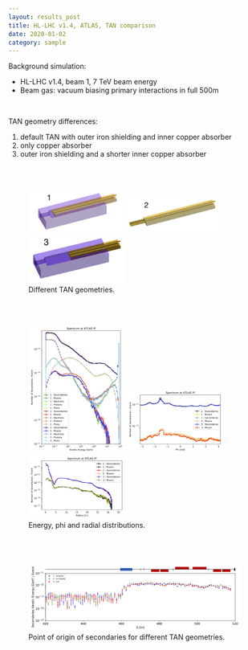 ```yaml
---
layout: results_post
title: HL-LHC v1.4, ATLAS, TAN comparison
date: 2020-01-02
category: sample
---
```

Background simulation:
   * HL-LHC v1.4, beam 1, 7 TeV beam energy
   * Beam gas: vacuum biasing primary interactions in full 500m

<br>

TAN geometry differences:
   1. default TAN with outer iron shielding and inner copper absorber
   2. only copper absorber
   3. outer iron shielding and a shorter inner copper absorber

<br>
<br>

<figure>
<img src="/public/img/TAN_comparison/tan1.png" style="width: 20vw;">
<img src="/public/img/TAN_comparison/tan2.png" style="width: 20vw;">
<img src="/public/img/TAN_comparison/tan3.png" style="width: 20vw;">
<figcaption>Different TAN geometries.</figcaption>
</figure>

<br>
<br>

<figure>
<img src="/public/img/TAN_comparison/spectrum_muon_kene_comp.png" style="width: 20vw;">
<img src="/public/img/TAN_comparison/spectrum_muon_phi_comp.png" style="width: 20vw;">
<img src="/public/img/TAN_comparison/spectrum_muon_r_comp.png" style="width: 20vw;">
<figcaption>Energy, phi and radial distributions.</figcaption>
</figure>

<br>
<br>


<figure>
<img src="/public/img/TAN_comparison/IPoriginKE_comparison.png" style="width: 60vw;">
<figcaption>Point of origin of secondaries for different TAN geometries.</figcaption>
</figure>

